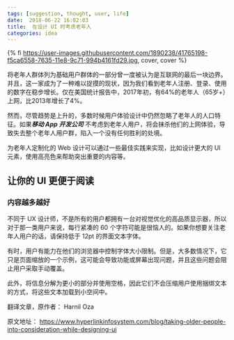 ```yaml
---
tags: [suggestion, thought, user, life]
date:  2018-06-22 16:02:03
title:  在设计 UI 时考虑老年人
categories: idea
---
```


{% fi https://user-images.githubusercontent.com/1890238/41765198-f5ca6558-7635-11e8-9c71-994b4161fd29.jpg, cover, cover %}

将老年人群体列为基础用户群体的一部分曾一度被认为是互联网的最后一块边界。并且，这一家成为了一种难以捉摸的现状，因为我们看到老年人注册、登录、使用的数字在稳步增长。仅在美国统计报告中，2017年初，有64%的老年人（65岁+）上网，比2013年增长了4%。

<!-- more -->

然而，尽管趋势是上升的，多数时候用户体验设计中仍然忽略了老年人的人口特征。如果***移动 App 开发公司*** 不考虑到老年人用户，将会抹杀他们的上网体验，导致失去整个老年人用户群，陷入一个没有任何胜利的处境。

为老年人定制化的 Web 设计可以通过一些最佳实践来实现，比如设计更大的 UI 元素，使用高亮色来帮助突出重要的内容等。

## 让你的 UI 更便于阅读

### 内容越多越好

不同于 UX 设计师，不是所有的用户都拥有一台对视觉优化的高品质显示器，所以对于那一类用户来说，每行紧凑的 60 个字符可能是很恼人的。如果你想要关注老年人用户的话，请保持低于 12pt 的界面文本字体。

有时，用户有能力在他们的浏览器中控制字体大小限制。但是，大多数情况下，它只是页面缩放的一个示例，这可能会导致功能或屏幕出现问题，并且这些问题会阻止用户采取手动覆盖。

此外，将信息分解为更小的部分并使用空格，因此它们不会压缩用户使用捆绑文本的方式，将这些文本加载到小空间中。



翻译文章，原作者： Harnil Oza

原文地址： <https://www.hyperlinkinfosystem.com/blog/taking-older-people-into-consideration-while-designing-ui>

